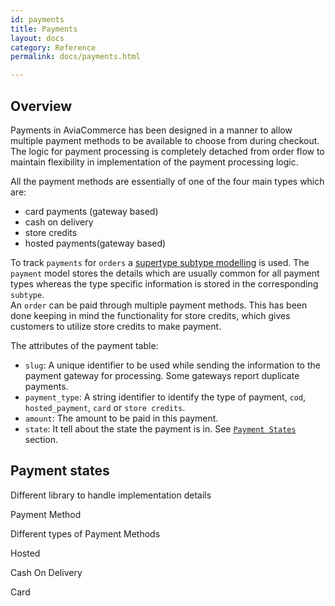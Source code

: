 ```yaml
---
id: payments
title: Payments
layout: docs
category: Reference
permalink: docs/payments.html

---
```


## Overview

Payments in AviaCommerce has been designed in a manner to allow multiple payment methods
to be available to choose from during checkout. The logic for payment processing is
completely detached from order flow to maintain flexibility in implementation
of the payment processing logic.

All the payment methods are essentially of one of the four main types which are:
- card payments (gateway based)
- cash on delivery
- store credits
- hosted payments(gateway based)

To track `payments` for `orders` a [supertype subtype modelling][1] is used.
The `payment` model stores the details which are usually common for all payment types
whereas the type specific information is stored in the corresponding `subtype`.  
An `order` can be paid through multiple payment methods. This has been done keeping
in mind the functionality for store credits, which gives customers to utilize store
credits to make payment.

The attributes of the payment table:
- `slug`: A unique identifier to be used while sending the information to the 
   payment gateway for processing. Some gateways report duplicate payments.
- `payment_type`: A string identifier to identify the type of payment, `cod`, 
   `hosted_payment`, `card` or `store credits`.
- `amount`: The amount to be paid in this payment.
- `state`: It tell about the state the payment is in. See [`Payment States`][2] section.

## Payment states

Different library to handle implementation details

Payment Method

Different types of Payment Methods

Hosted

Cash On Delivery

Card


[1]: https://stackoverflow.com/questions/4763141/data-modeling-supertype-subtype
[2]: /docs/payments.html#PaymentStates
